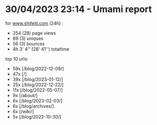 # 30/04/2023 23:14 - Umami report
for www.shifeiti.com [24h] :

 - 254 (28) page views
 - 89 (3) uniques
 - 56 (3) bounces
 - 4h 3' 4'' (28' 41'') totaltime


top 10 urls:
 - 59x [/blog/2022-12-09/]
 - 47x [/]
 - 39x [/blog/2023-01-12/]
 - 25x [/blog/2022-12-22/]
 - 11x [/blog/2022-05-07/]
 - 9x [/about/]
 - 6x [/blog/2023-02-03/]
 - 6x [/blog/archives/]
 - 6x [/wiki/]
 - 5x [/blog/2022-10-30/]


